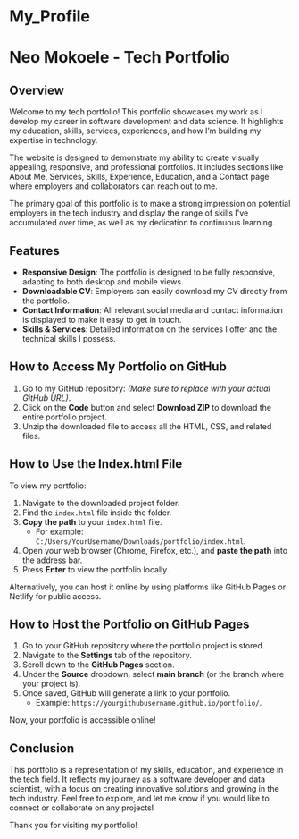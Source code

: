 # My_Profile
# Neo Mokoele - Tech Portfolio

## Overview

Welcome to my tech portfolio! This portfolio showcases my work as I develop my career in software development and data science. It highlights my education, skills, services, experiences, and how I’m building my expertise in technology.

The website is designed to demonstrate my ability to create visually appealing, responsive, and professional portfolios. It includes sections like About Me, Services, Skills, Experience, Education, and a Contact page where employers and collaborators can reach out to me.

The primary goal of this portfolio is to make a strong impression on potential employers in the tech industry and display the range of skills I've accumulated over time, as well as my dedication to continuous learning.

## Features

- **Responsive Design**: The portfolio is designed to be fully responsive, adapting to both desktop and mobile views.
- **Downloadable CV**: Employers can easily download my CV directly from the portfolio.
- **Contact Information**: All relevant social media and contact information is displayed to make it easy to get in touch.
- **Skills & Services**: Detailed information on the services I offer and the technical skills I possess.

## How to Access My Portfolio on GitHub

1. Go to my GitHub repository:  *(Make sure to replace with your actual GitHub URL)*.
2. Click on the **Code** button and select **Download ZIP** to download the entire portfolio project.
3. Unzip the downloaded file to access all the HTML, CSS, and related files.

## How to Use the Index.html File

To view my portfolio:

1. Navigate to the downloaded project folder.
2. Find the `index.html` file inside the folder.
3. **Copy the path** to your `index.html` file.
   - For example: `C:/Users/YourUsername/Downloads/portfolio/index.html`.
4. Open your web browser (Chrome, Firefox, etc.), and **paste the path** into the address bar.
5. Press **Enter** to view the portfolio locally.

Alternatively, you can host it online by using platforms like GitHub Pages or Netlify for public access.

## How to Host the Portfolio on GitHub Pages

1. Go to your GitHub repository where the portfolio project is stored.
2. Navigate to the **Settings** tab of the repository.
3. Scroll down to the **GitHub Pages** section.
4. Under the **Source** dropdown, select **main branch** (or the branch where your project is).
5. Once saved, GitHub will generate a link to your portfolio.
   - Example: `https://yourgithubusername.github.io/portfolio/`.

Now, your portfolio is accessible online!

## Conclusion

This portfolio is a representation of my skills, education, and experience in the tech field. It reflects my journey as a software developer and data scientist, with a focus on creating innovative solutions and growing in the tech industry. Feel free to explore, and let me know if you would like to connect or collaborate on any projects!

Thank you for visiting my portfolio!
